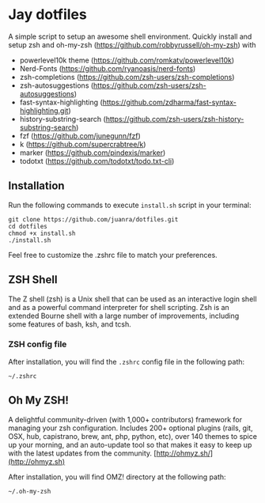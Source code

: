 Jay dotfiles
========

A simple script to setup an awesome shell environment.
Quickly install and setup zsh and oh-my-zsh (https://github.com/robbyrussell/oh-my-zsh) with
* powerlevel10k theme (https://github.com/romkatv/powerlevel10k)
* Nerd-Fonts (https://github.com/ryanoasis/nerd-fonts)
* zsh-completions (https://github.com/zsh-users/zsh-completions)
* zsh-autosuggestions (https://github.com/zsh-users/zsh-autosuggestions)
* fast-syntax-highlighting (https://github.com/zdharma/fast-syntax-highlighting.git)
* history-substring-search (https://github.com/zsh-users/zsh-history-substring-search)
* fzf (https://github.com/junegunn/fzf)
* k (https://github.com/supercrabtree/k)
* marker (https://github.com/pindexis/marker)
* todotxt (https://github.com/todotxt/todo.txt-cli)

## Installation

Run the following commands to execute `install.sh` script in your terminal:

```
git clone https://github.com/juanra/dotfiles.git
cd dotfiles
chmod +x install.sh
./install.sh
```

Feel free to customize the .zshrc file to match your preferences.

## ZSH Shell

The Z shell (zsh) is a Unix shell that can be used as an interactive login shell and as a powerful command interpreter for shell scripting. Zsh is an extended Bourne shell with a large number of improvements, including some features of bash, ksh, and tcsh.

### ZSH config file

After installation, you will find the `.zshrc` config file in the following path:

`
~/.zshrc
`

## Oh My ZSH!

A delightful community-driven (with 1,000+ contributors) framework for managing your zsh configuration. Includes 200+ optional plugins (rails, git, OSX, hub, capistrano, brew, ant, php, python, etc), over 140 themes to spice up your morning, and an auto-update tool so that makes it easy to keep up with the latest updates from the community. [http://ohmyz.sh/](http://ohmyz.sh)

After installation, you will find OMZ! directory at the following path:

`
~/.oh-my-zsh
`
